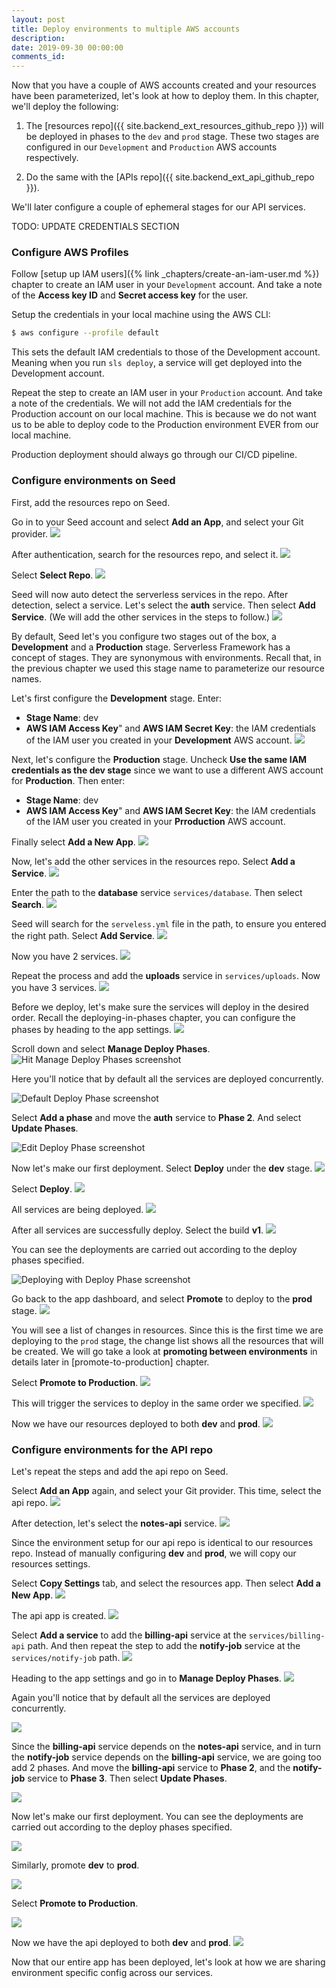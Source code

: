 ```yaml
---
layout: post
title: Deploy environments to multiple AWS accounts
description: 
date: 2019-09-30 00:00:00
comments_id: 
---
```


Now that you have a couple of AWS accounts created and your resources have been parameterized, let's look at how to deploy them. In this chapter, we'll deploy the following:

1. The [resources repo]({{ site.backend_ext_resources_github_repo }}) will be deployed in phases to the `dev` and `prod` stage. These two stages are configured in our `Development` and `Production` AWS accounts respectively.

2. Do the same with the [APIs repo]({{ site.backend_ext_api_github_repo }}).

We'll later configure a couple of ephemeral stages for our API services.

TODO: UPDATE CREDENTIALS SECTION

### Configure AWS Profiles

Follow [setup up IAM users]({% link _chapters/create-an-iam-user.md %}) chapter to create an IAM user in your `Development` account. And take a note of the **Access key ID** and **Secret access key** for the user.

Setup the credentials in your local machine using the AWS CLI:

``` bash
$ aws configure --profile default
```

This sets the default IAM credentials to those of the Development account. Meaning when you run `sls deploy`, a service will get deployed into the Development account.

Repeat the step to create an IAM user in your `Production` account. And take a note of the credentials. We will not add the IAM credentials for the Production account on our local machine. This is because we do not want us to be able to deploy code to the Production environment EVER from our local machine.

Production deployment should always go through our CI/CD pipeline.

### Configure environments on Seed

First, add the resources repo on Seed.

Go in to your Seed account and select **Add an App**, and select your Git provider.
![](/assets/best-practices/deploy-envs-1.png)

After authentication, search for the resources repo, and select it.
![](/assets/best-practices/deploy-envs-2.png)

Select **Select Repo**.
![](/assets/best-practices/deploy-envs-3.png)

Seed will now auto detect the serverless services in the repo. After detection, select a service. Let's select the **auth** service. Then select **Add Service**. (We will add the other services in the steps to follow.)
![](/assets/best-practices/deploy-envs-4.png)

By default, Seed let's you configure two stages out of the box, a **Development** and a **Production** stage. Serverless Framework has a concept of stages. They are synonymous with environments. Recall that, in the previous chapter we used this stage name to parameterize our resource names.

Let's first configure the **Development** stage. Enter:
- **Stage Name**: dev
- **AWS IAM Access Key**" and **AWS IAM Secret Key**: the IAM credentials of the IAM user you created in your **Development** AWS account.
![](/assets/best-practices/deploy-envs-5.png)

Next, let's configure the **Production** stage. Uncheck **Use the same IAM credentials as the dev stage** since we want to use a different AWS account for **Production**. Then enter:
- **Stage Name**: dev
- **AWS IAM Access Key**" and **AWS IAM Secret Key**: the IAM credentials of the IAM user you created in your **Prroduction** AWS account.

Finally select **Add a New App**.
![](/assets/best-practices/deploy-envs-6.png)

Now, let's add the other services in the resources repo. Select **Add a Service**.
![](/assets/best-practices/deploy-envs-7.png)

Enter the path to the **database** service `services/database`. Then select **Search**.
![](/assets/best-practices/deploy-envs-8.png)

Seed will search for the `serveless.yml` file in the path, to ensure you entered the right path. Select **Add Service**.
![](/assets/best-practices/deploy-envs-9.png)

Now you have 2 services.
![](/assets/best-practices/deploy-envs-10.png)

Repeat the process and add the **uploads** service in `services/uploads`. Now you have 3 services.
![](/assets/best-practices/deploy-envs-11.png)

Before we deploy, let's make sure the services will deploy in the desired order. Recall the deploying-in-phases chapter, you can configure the phases by heading to the app settings.
![](/assets/best-practices/deploy-envs-12.png)

Scroll down and select **Manage Deploy Phases**.
![Hit Manage Deploy Phases screenshot](/assets/best-practices/reploy-envs-13.png)

Here you'll notice that by default all the services are deployed concurrently.

![Default Deploy Phase screenshot](/assets/best-practices/reploy-envs-14.png)

Select **Add a phase** and move the **auth** service to **Phase 2**. And select **Update Phases**.

![Edit Deploy Phase screenshot](/assets/best-practices/reploy-envs-15.png)

Now let's make our first deployment. Select **Deploy** under the **dev** stage.
![](/assets/best-practices/deploy-envs-16.png)

Select **Deploy**.
![](/assets/best-practices/deploy-envs-17.png)

All services are being deployed.
![](/assets/best-practices/deploy-envs-18.png)

After all services are successfully deploy. Select the build **v1**.
![](/assets/best-practices/deploy-envs-19.png)

You can see the deployments are carried out according to the deploy phases specified.

![Deploying with Deploy Phase screenshot](/assets/best-practices/deploy-envs-20.png)

Go back to the app dashboard, and select **Promote** to deploy to the **prod** stage.
![](/assets/best-practices/deploy-envs-20a.png)

You will see a list of changes in resources. Since this is the first time we are deploying to the `prod` stage, the change list shows all the resources that will be created. We will go take a look at **promoting between environments** in details later in [promote-to-production] chapter.

Select **Promote to Production**.
![](/assets/best-practices/deploy-envs-20b.png)

This will trigger the services to deploy in the same order we specified.
![](/assets/best-practices/deploy-envs-20c.png)

Now we have our resources deployed to both **dev** and **prod**.
![](/assets/best-practices/deploy-envs-20d.png)


### Configure environments for the API repo

Let's repeat the steps and add the api repo on Seed.

Select **Add an App** again, and select your Git provider. This time, select the api repo.
![](/assets/best-practices/deploy-envs-21.png)

After detection, let's select the **notes-api** service.
![](/assets/best-practices/deploy-envs-22.png)

Since the environment setup for our api repo is identical to our resources repo. Instead of manually configuring **dev** and **prod**, we will copy our resources settings.

Select **Copy Settings** tab, and select the resources app. Then select **Add a New App**.
![](/assets/best-practices/deploy-envs-23.png)

The api app is created.
![](/assets/best-practices/deploy-envs-24.png)

Select **Add a service** to add the **billing-api** service at the `services/billing-api` path. And then repeat the step to add the **notify-job** service at the `services/notify-job` path.
![](/assets/best-practices/deploy-envs-25.png)

Heading to the app settings and go in to **Manage Deploy Phases**.
![](/assets/best-practices/reploy-envs-26.png)

Again you'll notice that by default all the services are deployed concurrently.

![](/assets/best-practices/reploy-envs-27.png)

Since the **billing-api** service depends on the **notes-api** service, and in turn the **notify-job** service depends on the **billing-api** service, we are going too add 2 phases. And move the **billing-api** service to **Phase 2**, and the **notify-job** service to **Phase 3**. Then select **Update Phases**.

![](/assets/best-practices/reploy-envs-28.png)

Now let's make our first deployment. You can see the deployments are carried out according to the deploy phases specified.

![](/assets/best-practices/reploy-envs-29.png)

Similarly, promote **dev** to **prod**.

![](/assets/best-practices/reploy-envs-30.png)

Select **Promote to Production**.

![](/assets/best-practices/reploy-envs-31.png)

Now we have the api deployed to both **dev** and **prod**.
![](/assets/best-practices/deploy-envs-32.png)

Now that our entire app has been deployed, let's look at how we are sharing environment specific config across our services.

